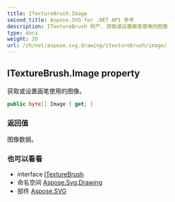 ```yaml
---
title: ITextureBrush.Image
second_title: Aspose.SVG for .NET API 参考
description: ITextureBrush 财产. 获取或设置画笔使用的图像
type: docs
weight: 20
url: /zh/net/aspose.svg.drawing/itexturebrush/image/
---
```

## ITextureBrush.Image property

获取或设置画笔使用的图像。

```csharp
public byte[] Image { get; }
```

### 返回值

图像数据。

### 也可以看看

* interface [ITextureBrush](../)
* 命名空间 [Aspose.Svg.Drawing](../../itexturebrush/)
* 部件 [Aspose.SVG](../../../)


